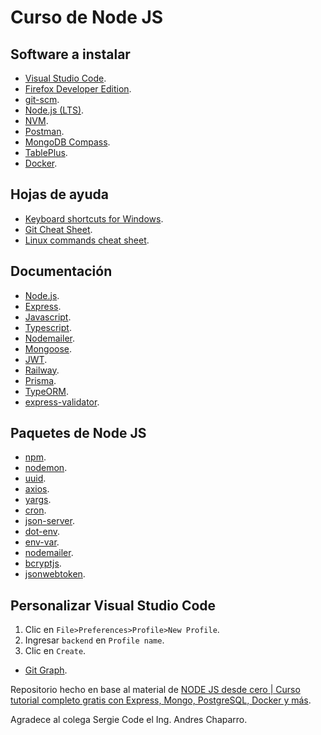 # Curso de Node JS

## Software a instalar

- [Visual Studio Code](https://code.visualstudio.com/Download).
- [Firefox Developer Edition](https://www.mozilla.org/en-US/firefox/developer/).
- [git-scm](https://git-scm.com/).
- [Node.js (LTS)](https://nodejs.org/en).
- [NVM](https://github.com/coreybutler/nvm-windows?tab=readme-ov-file).
- [Postman](https://www.postman.com/downloads/).
- [MongoDB Compass](https://www.mongodb.com/try/download/compass).
- [TablePlus](https://tableplus.com/download).
- [Docker](https://www.docker.com/get-started/).

## Hojas de ayuda

- [Keyboard shortcuts for Windows](https://code.visualstudio.com/shortcuts/keyboard-shortcuts-windows.pdf).
- [Git Cheat Sheet](https://training.github.com/downloads/github-git-cheat-sheet.pdf).
- [Linux commands cheat sheet](https://linuxconfig.org/linux-commands-cheat-sheet).

## Documentación

- [Node.js](https://nodejs.org/docs/latest/api/).
- [Express](https://expressjs.com/en/5x/api.html).
- [Javascript](https://developer.mozilla.org/es/docs/Web/JavaScript).
- [Typescript](https://www.typescriptlang.org/docs/).
- [Nodemailer](https://nodemailer.com/message/attachments/).
- [Mongoose](https://mongoosejs.com/).
- [JWT](https://jwt.io/).
- [Railway](https://railway.app/).
- [Prisma](https://www.prisma.io/).
- [TypeORM](https://typeorm.io/).
- [express-validator](https://express-validator.github.io/docs/).

## Paquetes de Node JS

- [npm](https://www.npmjs.com/).
- [nodemon](https://www.npmjs.com/package/nodemon).
- [uuid](https://www.npmjs.com/package/uuid).
- [axios](https://www.npmjs.com/package/axios).
- [yargs](https://www.npmjs.com/package/yargs).
- [cron](https://www.npmjs.com/package/cron).
- [json-server](https://www.npmjs.com/package/json-server).
- [dot-env](https://www.npmjs.com/package/dotenv).
- [env-var](https://www.npmjs.com/package/env-var).
- [nodemailer](https://www.npmjs.com/package/nodemailer).
- [bcryptjs](https://www.npmjs.com/package/bcryptjs).
- [jsonwebtoken](https://www.npmjs.com/package/jsonwebtoken).

## Personalizar Visual Studio Code

1. Clic en `File>Preferences>Profile>New Profile`.
2. Ingresar `backend` en `Profile name`.
3. Clic en `Create`.

- [Git Graph](https://marketplace.visualstudio.com/items?itemName=mhutchie.git-graph).

Repositorio hecho en base al material de [NODE JS desde cero | Curso tutorial completo gratis con Express, Mongo, PostgreSQL, Docker y más](https://www.youtube.com/watch?v=I17ln313Pjk).

Agradece al colega Sergie Code el Ing. Andres Chaparro.

